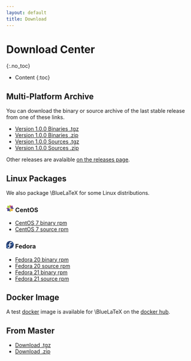 ```yaml
---
layout: default
title: Download
---
```


Download Center
===============
{:.no_toc}

* Content
{:toc}

Multi-Platform Archive
----------------------

You can download the binary or source archive of the last stable release from one of these links.

 - [Version 1.0.0 Binaries .tgz](https://github.com/gnieh/bluelatex/releases/download/v1.0.0/bluelatex-1.0.0.tgz)
 - [Version 1.0.0 Binaries .zip](https://github.com/gnieh/bluelatex/releases/download/v1.0.0/bluelatex-1.0.0.zip)
 - [Version 1.0.0 Sources .tgz](https://github.com/gnieh/bluelatex/archive/v1.0.0.tar.gz)
 - [Version 1.0.0 Sources .zip](https://github.com/gnieh/bluelatex/archive/v1.0.0.zip)

Other releases are avalaible [on the releases page](https://github.com/gnieh/bluelatex/releases/).

Linux Packages
--------------

We also package \BlueLaTeX for some Linux distributions.

### ![CentOS logo](/images/centos.png) CentOS

 - [CentOS 7 binary rpm](http://ares.ptitoliv.net/bluelatex/bluelatex-1.0.0-1.el7.centos.x86_64.rpm)
 - [CentOS 7 source rpm](http://ares.ptitoliv.net/bluelatex/bluelatex-1.0.0-1.el7.centos.src.rpm)

### ![Fedora logo](/images/fedora.png) Fedora

 - [Fedora 20 binary rpm](http://ares.ptitoliv.net/bluelatex/bluelatex-1.0.0-1.fc20.x86_64.rpm)
 - [Fedora 20 source rpm](http://ares.ptitoliv.net/bluelatex/bluelatex-1.0.0-1.fc20.src.rpm)
 - [Fedora 21 binary rpm](http://ares.ptitoliv.net/bluelatex/bluelatex-1.0.0-1.fc21.x86_64.rpm)
 - [Fedora 21 source rpm](http://ares.ptitoliv.net/bluelatex/bluelatex-1.0.0-1.fc21.src.rpm)

Docker Image
------------

A test [docker](https://www.docker.com/) image is available for \BlueLaTeX on the [docker hub](https://registry.hub.docker.com/u/ptitoliv/bluelatex/).

From Master
-----------

 - [Download .tgz](https://github.com/gnieh/bluelatex/tarball/master)
 - [Download .zip](https://github.com/gnieh/bluelatex/zipball/master)
